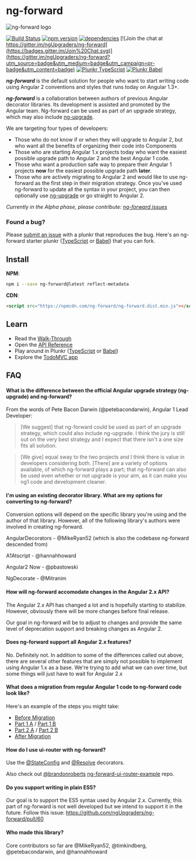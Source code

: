 # ng-forward

![ng-forward logo](https://raw.githubusercontent.com/ngUpgraders/ng-forward/master/ng-forward-logo.png)

[![Build Status](https://travis-ci.org/ngUpgraders/ng-forward.svg?branch=master)](https://travis-ci.org/ngUpgraders/ng-forward)
[![npm version](https://badge.fury.io/js/ng-forward.svg)](https://badge.fury.io/js/ng-forward)  [![dependencies](https://david-dm.org/ngUpgraders/ng-forward.svg)](https://david-dm.org/ngUpgraders/ng-forward)
[![Join the chat at https://gitter.im/ngUpgraders/ng-forward](https://badges.gitter.im/Join%20Chat.svg)](https://gitter.im/ngUpgraders/ng-forward?utm_source=badge&utm_medium=badge&utm_campaign=pr-badge&utm_content=badge)
[![Plunkr TypeScript](https://img.shields.io/badge/plunkr-typescript-blue.svg)](http://plnkr.co/edit/ktxXKHyHQ5DLcixe6kpO?p=preview)
[![Plunkr Babel](https://img.shields.io/badge/plunkr-babel-blue.svg)](http://plnkr.co/edit/FScTw1byVpQEJHGQ7zLW?p=preview)

***ng-forward*** is the default solution for people who want to start writing code using Angular 2 conventions and styles that runs today on Angular 1.3+.

***ng-forward*** is a collaboration between authors of previous Angular decorator libraries. Its development is assisted and promoted by the Angular team. Ng-forward can be used as part of an upgrade strategy, which may also include [ng-upgrade](http://angularjs.blogspot.com/2015/08/angular-1-and-angular-2-coexistence.html).

We are targeting four types of developers:
- Those who do not know if or when they will upgrade to Angular 2, but who want all the benefits of organizing their code into Components
- Those who are starting Angular 1.x projects today who want the easiest possible upgrade path to Angular 2 and the best Angular 1 code.
- Those who want a production safe way to prepare their Angular 1 projects **now** for the easiest possible upgrade path **later**.
- Those who are actively migrating to Angular 2 and would like to use ng-forward as the first step in their migration strategy. Once you've used ng-forward to update all the syntax in your project, you can then optionally use [ng-upgrade](http://angularjs.blogspot.com/2015/08/angular-1-and-angular-2-coexistence.html) or go straight to Angular 2.

*Currently in the Alpha phase, please contribute: [ng-forward issues](https://github.com/ngUpgraders/ng-forward/issues)* 

### Found a bug? 
Please [submit an issue](https://github.com/ngUpgraders/ng-forward/issues) with a plunkr that reproduces the bug. Here's an ng-forward starter plunkr ([TypeScript](http://plnkr.co/edit/ktxXKHyHQ5DLcixe6kpO?p=preview) or [Babel](http://plnkr.co/edit/FScTw1byVpQEJHGQ7zLW?p=preview)) that you can fork.

## Install

**NPM**: 
```sh
npm i --save ng-forward@latest reflect-metadata
```

**CDN**: 
```html
<script src="https://npmcdn.com/ng-forward/ng-forward.dist.min.js"></script>
```

## Learn

- Read the [Walk-Through](https://github.com/ngUpgraders/ng-forward/blob/master/Walkthrough.md)
- Open the [API Reference](https://github.com/ngUpgraders/ng-forward/blob/master/API.md)
- Play around in Plunkr ([TypeScript](http://plnkr.co/edit/ktxXKHyHQ5DLcixe6kpO?p=preview) or [Babel](http://plnkr.co/edit/FScTw1byVpQEJHGQ7zLW?p=preview))
- Explore the [TodoMVC app](https://github.com/ngUpgraders/ng-forward-playground)

## FAQ

#### What is the difference between the official Angular upgrade strategy (ng-upgrade) and ng-forward?

From the words of Pete Bacon Darwin (@petebacondarwin), Angular 1 Lead Developer:
> [We suggest] that ng-forward could be used as part of an upgrade strategy, which could also include ng-upgrade. I think the jury is still out on the very best strategy and I expect that there isn't a one size fits all solution.

> [We give] equal sway to the two projects and I think there is value in developers considering both. [There] are a variety of options available, of which ng-forward plays a part; that ng-forward can also be used even whether or not upgrade is your aim, as it can make you ng1 code and development cleaner.

#### I'm using an existing decorator library. What are my options for converting to ng-forward?

Conversion options will depend on the specific library you're using and the author of that library. However, all of the following library's authors were involved in creating ng-forward.

AngularDecorators - @MikeRyan52 (which is also the codebase ng-forward descended from)

A1Atscript - @hannahhoward

Angular2 Now - @pbastowski

NgDecorate - @Mitranim

#### How will ng-forward accomodate changes in the Angular 2.x API?

The Angular 2.x API has changed a lot and is hopefully starting to stabilize. However, obviously there will be more changes before final release.

Our goal in ng-forward will be to adjust to changes and provide the same level of deprecation support and breaking changes as Angular 2.

#### Does ng-forward support all Angular 2.x features?

No. Definitely not. In addition to some of the differences called out above, there are several other features that are simply not possible to implement using Angular 1.x as a base. We're trying to add what we can over time, but some things will just have to wait for Angular 2.x

#### What does a migration from regular Angular 1 code to ng-forward code look like?

Here's an example of the steps you might take:
- [Before Migration](https://gist.github.com/timkindberg/2c9ae631ee1a7428e421)
- [Part 1 A](https://gist.github.com/timkindberg/95166e525685db1f6394) /  [Part 1 B](https://gist.github.com/timkindberg/af2e4f84420dd334e4cd)
- [Part 2 A](https://gist.github.com/timkindberg/78226481690a20f9f2a0) / [Part 2 B](https://gist.github.com/timkindberg/78226481690a20f9f2a0)
- [After Migration](https://gist.github.com/timkindberg/73280001a84a15370ade)

#### How do I use ui-router with ng-forward?
Use the [@StateConfig](https://github.com/ngUpgraders/ng-forward/blob/master/API.md#stateconfig) and [@Resolve](https://github.com/ngUpgraders/ng-forward/blob/master/API.md#resolve) decorators.

Also check out [@brandonroberts](https://github.com/brandonroberts) [ng-forward-ui-router-example](https://github.com/brandonroberts/ng-forward-ui-router-example) repo.

#### Do you support writing in plain ES5?

Our goal is to support the ES5 syntax used by Angular 2.x. Currently, this part of ng-forward is not well developed but we intend to support it in the future. Follow this issue: https://github.com/ngUpgraders/ng-forward/pull/60

#### Who made this library?

Core contributors so far are @MikeRyan52, @timkindberg, @petebacondarwin, and @hannahhoward
